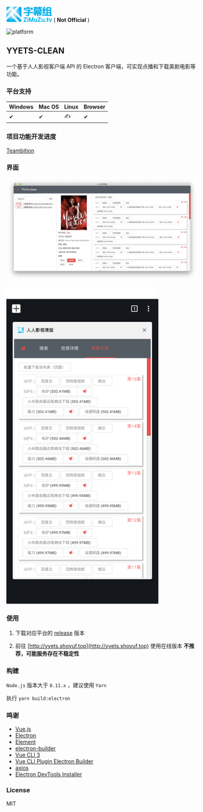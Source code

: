 [![YYETS-CLEAN](./logo.png)](https://github.com/shoyuf/yyets-clean)
( **Not Official** )

<!-- [![build status](https://travis-ci.org/)](https://travis-ci.org/) -->
<!-- [![coverage]()]() -->
<!-- [![size](https://img.shields.io/github/size/)]() -->
![platform](https://img.shields.io/badge/platform-Windows-blue.svg)

## YYETS-CLEAN

一个基于人人影视客户端 API 的 Electron 客户端，可实现点播和下载美剧电影等功能。

### 平台支持

| Windows | Mac OS | Linux | Browser | 
| - | - | - | - |
| ✔ | ✔ | ✍ | ✔ |

### 项目功能开发进度
[Teambition](https://www.teambition.com/project/5bdfab00671fc20018c5d4da/tasks/scrum/5bdfab004e445300181dbc36)

### 界面

![screenshot_desktop](./screenshot_desktop.jpg)

<img src="./screenshot_mobile.png" width="400"/>

### 使用

1. 下载对应平台的 [release](https://github.com/shoyuf/yyets-clean/releases) 版本

2. 前往 [http://yyets.shoyuf.top](http://yyets.shoyuf.top) 使用在线版本 **不推荐，可能服务存在不稳定性**

### 构建

`Node.js` 版本大于 `8.11.x` ，建议使用 `Yarn`

执行 `yarn build:electron`

### 鸣谢

- [Vue.js](https://vuejs.org/)
- [Electron](https://electronjs.org/)
- [Element](https://element.eleme.io/)
- [electron-builder](https://www.electron.build/)
- [Vue CLI 3](https://cli.vuejs.org/)
- [Vue CLI Plugin Electron Builder](https://nklayman.github.io/vue-cli-plugin-electron-builder)
- [axios](https://github.com/axios/axios)
- [Electron DevTools Installer](https://github.com/MarshallOfSound/electron-devtools-installer)

### License

MIT
